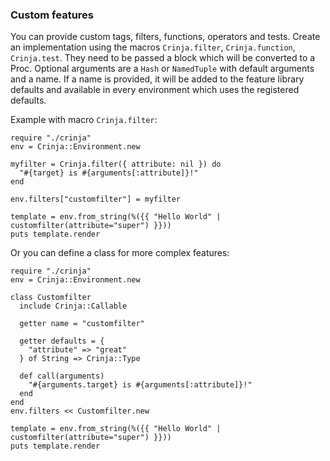 ### Custom features

You can provide custom tags, filters, functions, operators and tests. Create an implementation using the macros `Crinja.filter`, `Crinja.function`, `Crinja.test`. They need to be passed a block which will be converted to a Proc. Optional arguments are a `Hash` or `NamedTuple` with default arguments and a name. If a name is provided, it will be added to the feature library defaults and available in every environment which uses the registered defaults.

Example with macro `Crinja.filter`:

```playground
require "./crinja"
env = Crinja::Environment.new

myfilter = Crinja.filter({ attribute: nil }) do
  "#{target} is #{arguments[:attribute]}!"
end

env.filters["customfilter"] = myfilter

template = env.from_string(%({{ "Hello World" | customfilter(attribute="super") }}))
puts template.render
```

Or you can define a class for more complex features:

```playground
require "./crinja"
env = Crinja::Environment.new

class Customfilter
  include Crinja::Callable

  getter name = "customfilter"

  getter defaults = {
    "attribute" => "great"
  } of String => Crinja::Type

  def call(arguments)
    "#{arguments.target} is #{arguments[:attribute]}!"
  end
end
env.filters << Customfilter.new

template = env.from_string(%({{ "Hello World" | customfilter(attribute="super") }}))
puts template.render
```
